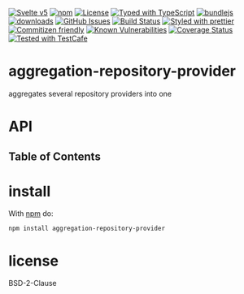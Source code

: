 [![Svelte v5](https://img.shields.io/badge/svelte-v5-orange.svg)](https://svelte.dev)
[![npm](https://img.shields.io/npm/v/aggregation-repository-provider.svg)](https://www.npmjs.com/package/aggregation-repository-provider)
[![License](https://img.shields.io/badge/License-BSD%203--Clause-blue.svg)](https://opensource.org/licenses/BSD-3-Clause)
[![Typed with TypeScript](https://flat.badgen.net/badge/icon/Typed?icon=typescript\&label\&labelColor=blue\&color=555555)](https://typescriptlang.org)
[![bundlejs](https://deno.bundlejs.com/?q=aggregation-repository-provider\&badge=detailed)](https://bundlejs.com/?q=aggregation-repository-provider)
[![downloads](http://img.shields.io/npm/dm/aggregation-repository-provider.svg?style=flat-square)](https://npmjs.org/package/aggregation-repository-provider)
[![GitHub Issues](https://img.shields.io/github/issues/arlac77/aggregation-repository-provider.svg?style=flat-square)](https://github.com/arlac77/aggregation-repository-provider/issues)
[![Build Status](https://img.shields.io/endpoint.svg?url=https%3A%2F%2Factions-badge.atrox.dev%2Farlac77%2Faggregation-repository-provider%2Fbadge\&style=flat)](https://actions-badge.atrox.dev/arlac77/aggregation-repository-provider/goto)
[![Styled with prettier](https://img.shields.io/badge/styled_with-prettier-ff69b4.svg)](https://github.com/prettier/prettier)
[![Commitizen friendly](https://img.shields.io/badge/commitizen-friendly-brightgreen.svg)](http://commitizen.github.io/cz-cli/)
[![Known Vulnerabilities](https://snyk.io/test/github/arlac77/aggregation-repository-provider/badge.svg)](https://snyk.io/test/github/arlac77/aggregation-repository-provider)
[![Coverage Status](https://coveralls.io/repos/arlac77/aggregation-repository-provider/badge.svg)](https://coveralls.io/github/arlac77/aggregation-repository-provider)
[![Tested with TestCafe](https://img.shields.io/badge/tested%20with-TestCafe-2fa4cf.svg)](https://github.com/DevExpress/testcafe)

# aggregation-repository-provider

aggregates several repository providers into one

# API

<!-- Generated by documentation.js. Update this documentation by updating the source code. -->

## Table of Contents

# install

With [npm](http://npmjs.org) do:

```shell
npm install aggregation-repository-provider
```

# license

BSD-2-Clause
